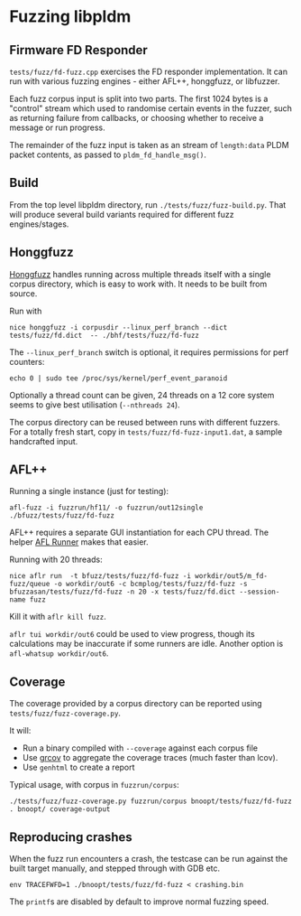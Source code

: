# Fuzzing libpldm

## Firmware FD Responder

`tests/fuzz/fd-fuzz.cpp` exercises the FD responder implementation. It can run
with various fuzzing engines - either AFL++, honggfuzz, or libfuzzer.

Each fuzz corpus input is split into two parts. The first 1024 bytes is a
"control" stream which used to randomise certain events in the fuzzer, such as
returning failure from callbacks, or choosing whether to receive a message or
run progress.

The remainder of the fuzz input is taken as an stream of `length:data` PLDM
packet contents, as passed to `pldm_fd_handle_msg()`.

## Build

From the top level libpldm directory, run `./tests/fuzz/fuzz-build.py`. That
will produce several build variants required for different fuzz engines/stages.

## Honggfuzz

[Honggfuzz](https://github.com/google/honggfuzz) handles running across multiple
threads itself with a single corpus directory, which is easy to work with. It
needs to be built from source.

Run with

```shell
nice honggfuzz -i corpusdir --linux_perf_branch --dict tests/fuzz/fd.dict  -- ./bhf/tests/fuzz/fd-fuzz
```

The `--linux_perf_branch` switch is optional, it requires permissions for perf
counters:

```shell
echo 0 | sudo tee /proc/sys/kernel/perf_event_paranoid
```

Optionally a thread count can be given, 24 threads on a 12 core system seems to
give best utilisation (`--nthreads 24`).

The corpus directory can be reused between runs with different fuzzers. For a
totally fresh start, copy in `tests/fuzz/fd-fuzz-input1.dat`, a sample
handcrafted input.

## AFL++

Running a single instance (just for testing):

```shell
afl-fuzz -i fuzzrun/hf11/ -o fuzzrun/out12single ./bfuzz/tests/fuzz/fd-fuzz
```

AFL++ requires a separate GUI instantiation for each CPU thread. The helper
[AFL Runner](https://github.com/0xricksanchez/afl_runner) makes that easier.

Running with 20 threads:

```shell
nice aflr run  -t bfuzz/tests/fuzz/fd-fuzz -i workdir/out5/m_fd-fuzz/queue -o workdir/out6 -c bcmplog/tests/fuzz/fd-fuzz -s bfuzzasan/tests/fuzz/fd-fuzz -n 20 -x tests/fuzz/fd.dict --session-name fuzz
```

Kill it with `aflr kill fuzz`.

`aflr tui workdir/out6` could be used to view progress, though its calculations
may be inaccurate if some runners are idle. Another option is
`afl-whatsup workdir/out6`.

## Coverage

The coverage provided by a corpus directory can be reported using
`tests/fuzz/fuzz-coverage.py`.

It will:

- Run a binary compiled with `--coverage` against each corpus file
- Use [grcov](https://github.com/mozilla/grcov) to aggregate the coverage traces
  (much faster than lcov).
- Use `genhtml` to create a report

Typical usage, with corpus in `fuzzrun/corpus`:

```shell
./tests/fuzz/fuzz-coverage.py fuzzrun/corpus bnoopt/tests/fuzz/fd-fuzz . bnoopt/ coverage-output
```

## Reproducing crashes

When the fuzz run encounters a crash, the testcase can be run against the built
target manually, and stepped through with GDB etc.

```shell
env TRACEFWFD=1 ./bnoopt/tests/fuzz/fd-fuzz < crashing.bin
```

The `printf`s are disabled by default to improve normal fuzzing speed.
